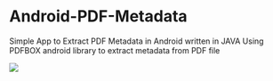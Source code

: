 # Android-PDF-Metadata
Simple App to Extract PDF Metadata in Android written in JAVA
Using PDFBOX android library to extract metadata from PDF file

<img src="https://i.imgur.com/BHj4I9z.png"/>
